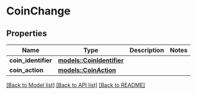 # CoinChange

## Properties

| Name                | Type                                            | Description | Notes |
| ------------------- | ----------------------------------------------- | ----------- | ----- |
| **coin_identifier** | [**models::CoinIdentifier**](CoinIdentifier.md) |             |       |
| **coin_action**     | [**models::CoinAction**](CoinAction.md)         |             |       |

[[Back to Model list]](../README.md#documentation-for-models)
[[Back to API list]](../README.md#documentation-for-api-endpoints) [[Back to README]](../README.md)

